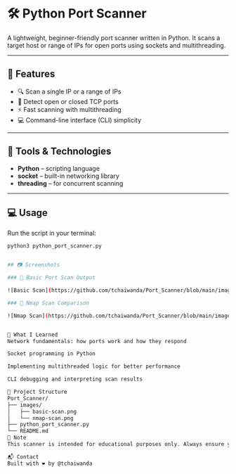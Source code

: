 # 🛠️ Python Port Scanner

A lightweight, beginner-friendly port scanner written in Python. It scans a target host or range of IPs for open ports using sockets and multithreading.

---

## 🚀 Features

- 🔍 Scan a single IP or a range of IPs
- 📡 Detect open or closed TCP ports
- ⚡️ Fast scanning with multithreading
- 💻 Command-line interface (CLI) simplicity

---

## 🧰 Tools & Technologies

- **Python** – scripting language
- **socket** – built-in networking library
- **threading** – for concurrent scanning

---

## 💻 Usage

Run the script in your terminal:

```bash
python3 python_port_scanner.py


## 📷 Screenshots

### 🔹 Basic Port Scan Output

![Basic Scan](https://github.com/tchaiwanda/Port_Scanner/blob/main/images/basic-scan.png?raw=true)

### 🔹 Nmap Scan Comparison

![Nmap Scan](https://github.com/tchaiwanda/Port_Scanner/blob/main/images/nmap-scan.png?raw=true)


🧠 What I Learned
Network fundamentals: how ports work and how they respond

Socket programming in Python

Implementing multithreaded logic for better performance

CLI debugging and interpreting scan results

📁 Project Structure
Port_Scanner/
├── images/
│   ├── basic-scan.png
│   └── nmap-scan.png
├── python_port_scanner.py
└── README.md
📌 Note
This scanner is intended for educational purposes only. Always ensure you have permission to scan any host.

📬 Contact
Built with ❤️ by @tchaiwanda
